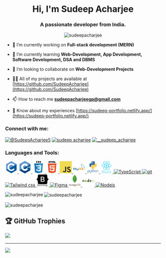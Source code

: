 <h1 align="center">Hi, I'm Sudeep Acharjee</h1>
<h3 align="center">A passionate developer from India.</h3>

<p align="center"> <img src="https://komarev.com/ghpvc/?username=sudeepacharjee&label=Profile%20views&color=0e75b6&style=flat" alt="sudeepacharjee" /> </p>

- 🔭 I’m currently working on **Full-stack development (MERN)**

- 🌱 I’m currently learning **Web-Development, App Development, Software Development, DSA and DBMS**

- 👯 I’m looking to collaborate on **Web-Development Projects**

- 👨‍💻 All of my projects are available at [https://github.com/SudeepAcharjee](https://github.com/SudeepAcharjee)

- 📫 How to reach me **sudeepacharjeegp@gmail.com**

- 📄 Know about my experiences [https://sudeep-portfolio.netlify.app/](https://sudeep-portfolio.netlify.app/)

<h3 align="left">Connect with me:</h3>
<p align="left">
<a href="https://twitter.com/@SudeepAcharjee5" target="blank"><img align="center" src="https://raw.githubusercontent.com/rahuldkjain/github-profile-readme-generator/master/src/images/icons/Social/twitter.svg" alt="@SudeepAcharjee5" height="30" width="40" /></a>
<a href="https://linkedin.com/in/Sudeep Acharjee" target="blank"><img align="center" src="https://raw.githubusercontent.com/rahuldkjain/github-profile-readme-generator/master/src/images/icons/Social/linked-in-alt.svg" alt="sudeep acharjee" height="30" width="40" /></a>
<a href="https://instagram.com/_tech_n" target="blank"><img align="center" src="https://raw.githubusercontent.com/rahuldkjain/github-profile-readme-generator/master/src/images/icons/Social/instagram.svg" alt="__sudeep_acharjee" height="30" width="40" /></a>
</p>

<h3 align="left">Languages and Tools:</h3>
<p align="left"> <a href="https://www.cprogramming.com/" target="_blank" rel="noreferrer"> <img src="https://raw.githubusercontent.com/devicons/devicon/master/icons/c/c-original.svg" alt="c" width="40" height="40"/> </a>
 <a href="https://www.w3schools.com/cpp/" target="_blank" rel="noreferrer"> <img src="https://raw.githubusercontent.com/devicons/devicon/master/icons/cplusplus/cplusplus-original.svg" alt="cplusplus" width="40" height="40"/> </a>
  <a href="https://www.w3schools.com/css/" target="_blank" rel="noreferrer"> <img src="https://raw.githubusercontent.com/devicons/devicon/master/icons/css3/css3-original-wordmark.svg" alt="css3" width="40" height="40"/> </a> 
  <a href="https://www.w3.org/html/" target="_blank" rel="noreferrer"> <img src="https://raw.githubusercontent.com/devicons/devicon/master/icons/html5/html5-original-wordmark.svg" alt="html5" width="40" height="40"/> </a> 
  <a href="https://developer.mozilla.org/en-US/docs/Web/JavaScript" target="_blank" rel="noreferrer"> <img src="https://raw.githubusercontent.com/devicons/devicon/master/icons/javascript/javascript-original.svg" alt="javascript" width="40" height="40"/> </a>
   <a href="https://www.mysql.com/" target="_blank" rel="noreferrer"> <img src="https://raw.githubusercontent.com/devicons/devicon/master/icons/mysql/mysql-original-wordmark.svg" alt="mysql" width="40" height="40"/> </a> 
 <a href="https://www.python.com/" target="_blank" rel="noreferrer"> <img src="https://raw.githubusercontent.com/devicons/devicon/master/icons/python/python-original-wordmark.svg" alt="python" width="40" height="40"/> </a>
 <a href="https://www.react.com/" target="_blank" rel="noreferrer"> <img src="https://raw.githubusercontent.com/devicons/devicon/master/icons/react/react-original-wordmark.svg" alt="react" width="40" height="40"/> </a>
 <a href="https://www.typescriptlang.org//" target="_blank" rel="noreferrer"> <img src="https://camo.githubusercontent.com/573ddf46bfc154af94f163b8b8cf59638fed0024149d833085b45db27ab9fe15/68747470733a2f2f75706c6f61642e77696b696d656469612e6f72672f77696b6970656469612f636f6d6d6f6e732f7468756d622f342f34632f547970657363726970745f6c6f676f5f323032302e7376672f3130323470782d547970657363726970745f6c6f676f5f323032302e7376672e706e673f3230323130353036313733333433" alt="TypeScript" width="40" height="40"/> </a>
  <a href="https://www.git.com/" target="_blank" rel="noreferrer"> <img src="https://camo.githubusercontent.com/dc9e7e657b4cd5ba7d819d1a9ce61434bd0ddbb94287d7476b186bd783b62279/68747470733a2f2f63646e2e6a7364656c6976722e6e65742f67682f64657669636f6e732f64657669636f6e2f69636f6e732f6769742f6769742d6f726967696e616c2e737667" alt="git" width="50" height="40"/> </a>
<a href="https://www.talwindcss.com/" target="_blank" rel="noreferrer"> <img src="https://camo.githubusercontent.com/5734d0669fe22ce04a1cb989a156cd32c379875f6bca56d5210c9432824856d9/68747470733a2f2f7777772e766563746f726c6f676f2e7a6f6e652f6c6f676f732f7461696c77696e646373732f7461696c77696e646373732d69636f6e2e737667" alt="Tailwind css" width="40" height="40"/> </a>
<a href="https://talwindcss.com/" target="_blank" rel="noreferrer"> <img src="https://raw.githubusercontent.com/devicons/devicon/master/icons/bootstrap/bootstrap-plain-wordmark.svg" alt="Bootstrap" width="40" height="40"/> </a>
<a href="httpswww.talwindcss.com/" target="_blank" rel="noreferrer"> <img src="https://camo.githubusercontent.com/ed93c2b000a76ceaad1503e7eb9356591b885227e82a36a005b9d3498b303ba5/68747470733a2f2f7777772e766563746f726c6f676f2e7a6f6e652f6c6f676f732f6669676d612f6669676d612d69636f6e2e737667" alt="Figma" width="40" height="40"/> </a>
<a href="https:/w.talwindcss.com/" target="_blank" rel="noreferrer"> <img src="https://raw.githubusercontent.com/devicons/devicon/master/icons/mongodb/mongodb-original-wordmark.svg" alt="MongoDB" width="40" height="40"/> </a>
<a href="https://wwwindcss.com/" target="_blank" rel="noreferrer"> <img src="https://raw.githubusercontent.com/devicons/devicon/master/icons/nodejs/nodejs-original-wordmark.svg" alt="Nodejs" width="40" height="40"/> </a>
<a href="https://wwlwindcss.com/" target="_blank" rel="noreferrer"> <img src="https://camo.githubusercontent.com/878e15b4f7576e844856dc60d855ba0587d3d2bc56211fbe69734ebccb13b068/68747470733a2f2f696d672e736869656c64732e696f2f62616467652f4c696e75782d4643433632343f7374796c653d666f722d7468652d6261646765266c6f676f3d6c696e7578266c6f676f436f6c6f723d626c61636b" alt="Nodejs" width="80" height="40"/> </a>
<p><img align="left" src="https://github-readme-stats.vercel.app/api/top-langs?username=sudeepacharjee&show_icons=true&locale=en&layout=compact" alt="sudeepacharjee" /></p>

<p>&nbsp;<img align="center" src="https://github-readme-stats.vercel.app/api?username=sudeepacharjee&show_icons=true&locale=en" alt="sudeepacharjee" /></p>

<p><img align="center" src="https://github-readme-streak-stats.herokuapp.com/?user=sudeepacharjee&" alt="sudeepacharjee" /></p>

## 🏆 GitHub Trophies
![](https://github-profile-trophy.vercel.app/?username=SudeepAcharjee&theme=radical&no-frame=false&no-bg=true&margin-w=4)

---
[![](https://visitcount.itsvg.in/api?id=SudeepAcharjee&icon=3&color=0)](https://visitcount.itsvg.in)

<!-- Proudly created with GPRM ( https://gprm.itsvg.in ) -->
